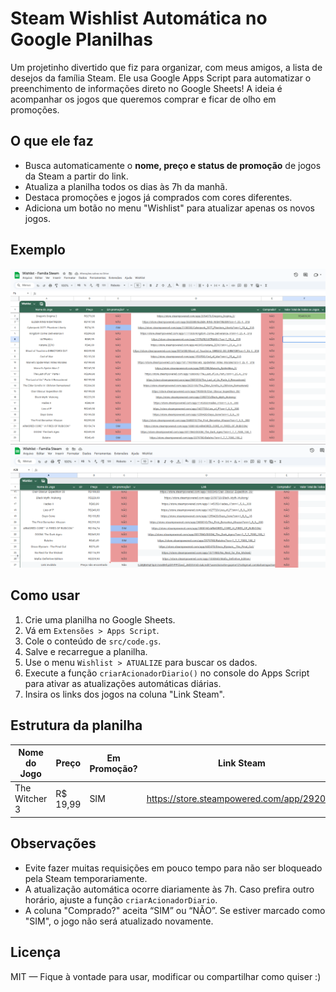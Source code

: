 # Steam Wishlist Automática no Google Planilhas

Um projetinho divertido que fiz para organizar, com meus amigos, a lista de desejos da família Steam. Ele usa Google Apps Script para automatizar o preenchimento de informações direto no Google Sheets! A ideia é acompanhar os jogos que queremos comprar e ficar de olho em promoções.

## O que ele faz

- Busca automaticamente o **nome, preço e status de promoção** de jogos da Steam a partir do link.
- Atualiza a planilha todos os dias às 7h da manhã.
- Destaca promoções e jogos já comprados com cores diferentes.
- Adiciona um botão no menu "Wishlist" para atualizar apenas os novos jogos.

## Exemplo

![Exemplo da planilha preenchida com alguns jogos](images/Imagem_da_planilha.png)  
![Demonstração do Link Inválido](images/Demonstração_Link_Inválido.png)

## Como usar

1. Crie uma planilha no Google Sheets.
2. Vá em `Extensões > Apps Script`.
3. Cole o conteúdo de `src/code.gs`.
4. Salve e recarregue a planilha.
5. Use o menu `Wishlist > ATUALIZE` para buscar os dados.
6. Execute a função `criarAcionadorDiario()` no console do Apps Script para ativar as atualizações automáticas diárias.
7. Insira os links dos jogos na coluna "Link Steam".

## Estrutura da planilha

| Nome do Jogo    | Preço    | Em Promoção? | Link Steam                                       | Comprado? |
|------------------|-----------|----------------|--------------------------------------------------|-------------|
| The Witcher 3     | R$ 19,99 | SIM           | https://store.steampowered.com/app/292030 | NÃO        |

## Observações

- Evite fazer muitas requisições em pouco tempo para não ser bloqueado pela Steam temporariamente.
- A atualização automática ocorre diariamente às 7h. Caso prefira outro horário, ajuste a função `criarAcionadorDiario`.
- A coluna "Comprado?" aceita “SIM” ou “NÃO”. Se estiver marcado como "SIM", o jogo não será atualizado novamente.

## Licença

MIT — Fique à vontade para usar, modificar ou compartilhar como quiser :)
